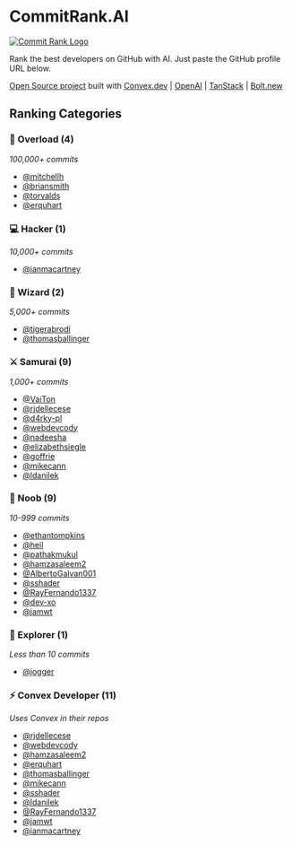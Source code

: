 # CommitRank.AI

[![Commit Rank Logo](https://commitrank.ai/apple-touch-icon-180x180.png)](https://commitrank.ai/)

Rank the best developers on GitHub with AI. Just paste the GitHub profile URL below.

[Open Source project](https://github.com/waynesutton/commitrank) built with [Convex.dev](https://convex.link/C9EptlP) | [OpenAI](https://openai.com/) | [TanStack](https://tanstack.com/) | [Bolt.new](https://bolt.new/)

## Ranking Categories

### 🌟 Overload (4)

_100,000+ commits_

- [@mitchellh](https://github.com/mitchellh)
- [@briansmith](https://github.com/briansmith)
- [@torvalds](https://github.com/torvalds)
- [@erquhart](https://github.com/erquhart)

### 💻 Hacker (1)

_10,000+ commits_

- [@ianmacartney](https://github.com/ianmacartney)

### 🔮 Wizard (2)

_5,000+ commits_

- [@tigerabrodi](https://github.com/tigerabrodi)
- [@thomasballinger](https://github.com/thomasballinger)

### ⚔️ Samurai (9)

_1,000+ commits_

- [@VaiTon](https://github.com/VaiTon)
- [@rjdellecese](https://github.com/rjdellecese)
- [@d4rky-pl](https://github.com/d4rky-pl)
- [@webdevcody](https://github.com/webdevcody)
- [@nadeesha](https://github.com/nadeesha)
- [@elizabethsiegle](https://github.com/elizabethsiegle)
- [@goffrie](https://github.com/goffrie)
- [@mikecann](https://github.com/mikecann)
- [@ldanilek](https://github.com/ldanilek)

### 🌱 Noob (9)

_10-999 commits_

- [@ethantompkins](https://github.com/ethantompkins)
- [@heil](https://github.com/heil)
- [@pathakmukul](https://github.com/pathakmukul)
- [@hamzasaleem2](https://github.com/hamzasaleem2)
- [@AlbertoGalvan001](https://github.com/AlbertoGalvan001)
- [@sshader](https://github.com/sshader)
- [@RayFernando1337](https://github.com/RayFernando1337)
- [@dev-xo](https://github.com/dev-xo)
- [@jamwt](https://github.com/jamwt)

### 🧭 Explorer (1)

_Less than 10 commits_

- [@jogger](https://github.com/jogger)

### ⚡ Convex Developer (11)

_Uses Convex in their repos_

- [@rjdellecese](https://github.com/rjdellecese)
- [@webdevcody](https://github.com/webdevcody)
- [@hamzasaleem2](https://github.com/hamzasaleem2)
- [@erquhart](https://github.com/erquhart)
- [@thomasballinger](https://github.com/thomasballinger)
- [@mikecann](https://github.com/mikecann)
- [@sshader](https://github.com/sshader)
- [@ldanilek](https://github.com/ldanilek)
- [@RayFernando1337](https://github.com/RayFernando1337)
- [@jamwt](https://github.com/jamwt)
- [@ianmacartney](https://github.com/ianmacartney)
